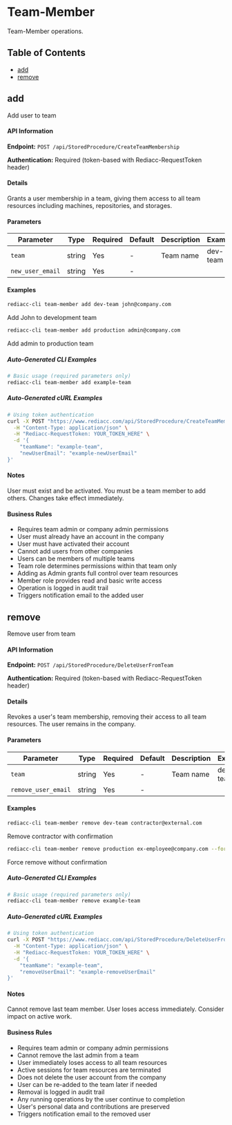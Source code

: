 # Team-Member

Team-Member operations.

## Table of Contents

- [add](#add)
- [remove](#remove)


## add

Add user to team

#### API Information

**Endpoint:** `POST /api/StoredProcedure/CreateTeamMembership`

**Authentication:** Required (token-based with Rediacc-RequestToken header)

#### Details

Grants a user membership in a team, giving them access to all team resources including machines, repositories, and storages.

#### Parameters

| Parameter | Type | Required | Default | Description | Example |
|-----------|------|----------|---------|-------------|---------|
| `team` | string | Yes | - | Team name | dev-team |
| `new_user_email` | string | Yes | - |  |  |

#### Examples

```bash
rediacc-cli team-member add dev-team john@company.com
```
Add John to development team

```bash
rediacc-cli team-member add production admin@company.com
```
Add admin to production team

##### Auto-Generated CLI Examples

```bash
# Basic usage (required parameters only)
rediacc-cli team-member add example-team
```

##### Auto-Generated cURL Examples

```bash
# Using token authentication
curl -X POST "https://www.rediacc.com/api/StoredProcedure/CreateTeamMembership" \
  -H "Content-Type: application/json" \
  -H "Rediacc-RequestToken: YOUR_TOKEN_HERE" \
  -d '{
    "teamName": "example-team",
    "newUserEmail": "example-newUserEmail"
}'
```

#### Notes

User must exist and be activated. You must be a team member to add others. Changes take effect immediately.

#### Business Rules

- Requires team admin or company admin permissions
- User must already have an account in the company
- User must have activated their account
- Cannot add users from other companies
- Users can be members of multiple teams
- Team role determines permissions within that team only
- Adding as Admin grants full control over team resources
- Member role provides read and basic write access
- Operation is logged in audit trail
- Triggers notification email to the added user


## remove

Remove user from team

#### API Information

**Endpoint:** `POST /api/StoredProcedure/DeleteUserFromTeam`

**Authentication:** Required (token-based with Rediacc-RequestToken header)

#### Details

Revokes a user's team membership, removing their access to all team resources. The user remains in the company.

#### Parameters

| Parameter | Type | Required | Default | Description | Example |
|-----------|------|----------|---------|-------------|---------|
| `team` | string | Yes | - | Team name | dev-team |
| `remove_user_email` | string | Yes | - |  |  |

#### Examples

```bash
rediacc-cli team-member remove dev-team contractor@external.com
```
Remove contractor with confirmation

```bash
rediacc-cli team-member remove production ex-employee@company.com --force
```
Force remove without confirmation

##### Auto-Generated CLI Examples

```bash
# Basic usage (required parameters only)
rediacc-cli team-member remove example-team
```

##### Auto-Generated cURL Examples

```bash
# Using token authentication
curl -X POST "https://www.rediacc.com/api/StoredProcedure/DeleteUserFromTeam" \
  -H "Content-Type: application/json" \
  -H "Rediacc-RequestToken: YOUR_TOKEN_HERE" \
  -d '{
    "teamName": "example-team",
    "removeUserEmail": "example-removeUserEmail"
}'
```

#### Notes

Cannot remove last team member. User loses access immediately. Consider impact on active work.

#### Business Rules

- Requires team admin or company admin permissions
- Cannot remove the last admin from a team
- User immediately loses access to all team resources
- Active sessions for team resources are terminated
- Does not delete the user account from the company
- User can be re-added to the team later if needed
- Removal is logged in audit trail
- Any running operations by the user continue to completion
- User's personal data and contributions are preserved
- Triggers notification email to the removed user

